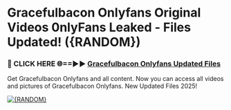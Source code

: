 # Gracefulbacon Onlyfans Original Videos 0nlyFans Leaked - Files Updated! ({RANDOM})

<h3>🔴 CLICK HERE 🌐==►► <a href="https://betterlinks.top/A2PfLJ" rel="nofollow">Gracefulbacon Onlyfans Updated Files</a></h3>

Get Gracefulbacon Onlyfans and all content. Now you can access all videos and pictures of Gracefulbacon Onlyfans. New Updated Files 2025!

[![{RANDOM}](https://i.imgur.com/ppqm5kG.gif)](https://betterlinks.top/A2PfLJ)